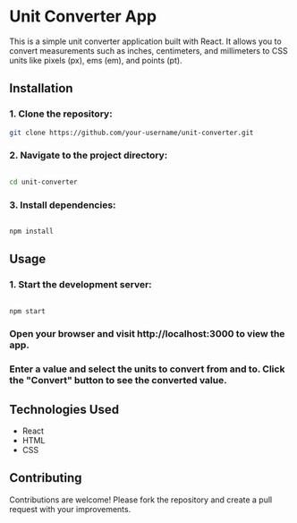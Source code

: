 # Unit Converter App

This is a simple unit converter application built with React. It allows you to convert measurements such as inches, centimeters, and millimeters to CSS units like pixels (px), ems (em), and points (pt).

## Installation

### 1. Clone the repository:

   ```bash
   git clone https://github.com/your-username/unit-converter.git
```
### 2. Navigate to the project directory:
```bash

cd unit-converter
```
### 3. Install dependencies:
```bash

npm install
```
## Usage
### 1. Start the development server:
```bash

npm start
```
### Open your browser and visit http://localhost:3000 to view the app.
### Enter a value and select the units to convert from and to. Click the "Convert" button to see the converted value.

## Technologies Used
- React
- HTML
- CSS

## Contributing
Contributions are welcome! Please fork the repository and create a pull request with your improvements.
